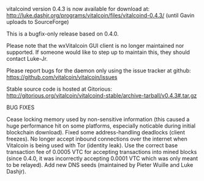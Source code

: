 vitalcoind version 0.4.3 is now available for download at:
http://luke.dashjr.org/programs/vitalcoin/files/vitalcoind-0.4.3/ (until Gavin uploads to SourceForge)

This is a bugfix-only release based on 0.4.0.

Please note that the wxVitalcoin GUI client is no longer maintained nor supported. If someone would like to step up to maintain this, they should contact Luke-Jr.

Please report bugs for the daemon only using the issue tracker at github:
https://github.com/vitalcoin/vitalcoin/issues

Stable source code is hosted at Gitorious:
http://gitorious.org/vitalcoin/vitalcoind-stable/archive-tarball/v0.4.3#.tar.gz

BUG FIXES

Cease locking memory used by non-sensitive information (this caused a huge performance hit on some platforms, especially noticable during initial blockchain download).
Fixed some address-handling deadlocks (client freezes).
No longer accept inbound connections over the internet when Vitalcoin is being used with Tor (identity leak).
Use the correct base transaction fee of 0.0005 VTC for accepting transactions into mined blocks (since 0.4.0, it was incorrectly accepting 0.0001 VTC which was only meant to be relayed).
Add new DNS seeds (maintained by Pieter Wuille and Luke Dashjr).

